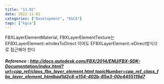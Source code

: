 ```yaml
---
title: "11.02"
date: 2022-11-02
categories: ["Development", "KGCA"]
tags: ["kgca"]
---
```

FBXLayerElementMaterial, FBXLayerElementTexture는 EFBXLayerElement::eIndexToDirect 이어도 EFBXLayerElement::eDirect방식으로 접근해야 한다
##### _Reference_ : http://docs.autodesk.com/FBX/2014/ENU/FBX-SDK-Documentation/index.html?url=cpp_ref/class_fbx_layer_element.html,topicNumber=cpp_ref_class_fbx_layer_element_htmlbad1d2c8-e154-402b-85a3-00e4455119d7